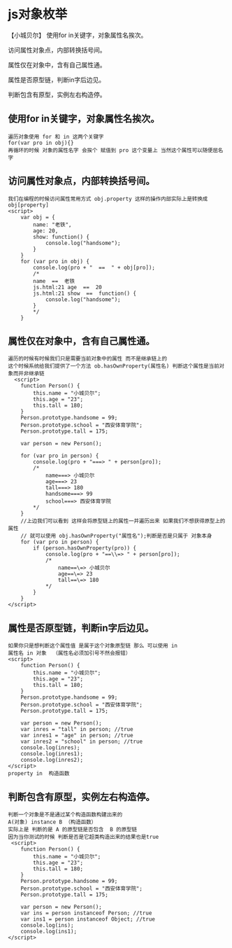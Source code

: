 # js对象枚举
【小城贝尔】
使用for in关键字，对象属性名挨次。

访问属性对象点，内部转换括号间。

属性仅在对象中，含有自己属性通。

属性是否原型链，判断in字后边见。

判断包含有原型，实例左右构造停。

##  使用for in关键字，对象属性名挨次。
    遍历对象使用 for 和 in 这两个关键字
    for(var pro in obj){}
    再循环的时候 对象的属性名字 会挨个 赋值到 pro 这个变量上 当然这个属性可以随便屈名字
##  访问属性对象点，内部转换括号间。
    我们在编程的时候访问属性常用方式 obj.property 这样的操作内部实际上是转换成 obj[property]
    <script>
        var obj = {
            name: "老铁",
            age: 20,
            show: function() {
                console.log("handsome");
            }
        }
        for (var pro in obj) {
            console.log(pro + "  ==  " + obj[pro]);
            /*
            name  ==  老铁
            js.html:21 age  ==  20
            js.html:21 show  ==  function() {
                console.log("handsome");
            }
            */
        }
##  属性仅在对象中，含有自己属性通。
    遍历的时候有时候我们只是需要当前对象中的属性 而不是继承链上的
    这个时候系统给我们提供了一个方法 ob.hasOwnProperty(属性名) 判断这个属性是当前对象而并非继承链
      <script>
        function Person() {
            this.name = "小城贝尔";
            this.age = "23";
            this.tall = 180;
        }
        Person.prototype.handsome = 99;
        Person.prototype.school = "西安体育学院";
        Person.prototype.tall = 175;

        var person = new Person();

        for (var pro in person) {
            console.log(pro + "===> " + person[pro]);
            /*
                name===> 小城贝尔
                age===> 23
                tall===> 180
                handsome===> 99
                school===> 西安体育学院
            */
        }
        //上边我们可以看到 这样会将原型链上的属性一并遍历出来 如果我们不想获得原型上的属性
        // 就可以使用 obj.hasOwnProperty("属性名");判断是否是只属于 对象本身
        for (var pro in person) {
            if (person.hasOwnProperty(pro)) {
                console.log(pro + "==\\=> " + person[pro]);
                /*
                    name==\=> 小城贝尔
                    age==\=> 23
                    tall==\=> 180
                */
            }
        }
    </script>
##  属性是否原型链，判断in字后边见。
    如果你只是想判断这个属性值 是属于这个对象原型链 那么 可以使用 in
    属性名 in 对象  （属性名必须加引号不然会报错）
    <script>
        function Person() {
            this.name = "小城贝尔";
            this.age = "23";
            this.tall = 180;
        }
        Person.prototype.handsome = 99;
        Person.prototype.school = "西安体育学院";
        Person.prototype.tall = 175;

        var person = new Person();
        var inres = "tall" in person; //true
        var inres1 = "age" in person; //true
        var inres2 = "school" in person; //true
        console.log(inres);
        console.log(inres1);
        console.log(inres2);
    </script>
    property in  构造函数
##  判断包含有原型，实例左右构造停。
    判断一个对象是不是通过某个构造函数构建出来的 
    A(对象) instance B （构造函数）
    实际上是 判断的是 A 的原型链是否包含  B 的原型链
    因为当你测试的时候 判断是否是它超类构造出来的结果也是true
     <script>
        function Person() {
            this.name = "小城贝尔";
            this.age = "23";
            this.tall = 180;
        }
        Person.prototype.handsome = 99;
        Person.prototype.school = "西安体育学院";
        Person.prototype.tall = 175;

        var person = new Person();
        var ins = person instanceof Person; //true
        var ins1 = person instanceof Object; //true
        console.log(ins);
        console.log(ins1);
    </script>
